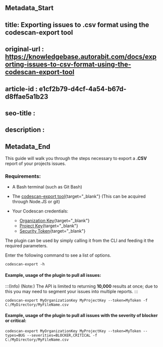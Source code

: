 ## Metadata_Start
## title: Exporting issues to .csv format using the codescan-export tool
## original-url : https://knowledgebase.autorabit.com/docs/exporting-issues-to-csv-format-using-the-codescan-export-tool
## article-id : e1cf2b79-d4cf-4a54-b67d-d8ffae5a1b23
## seo-title : 
## description : 
## Metadata_End
This guide will walk you through the steps necessary to export a **.CSV** report of your projects issues.

### Requirements:

* A Bash terminal (such as Git Bash)
* The [codescan-export tool](https://www.npmjs.com/package/codescan-export){target="_blank"} (This can be acquired through Node.JS or git)
* Your Codescan credentials:

    * [Organization Key](https://knowledgebase.autorabit.com/codescan/docs/finding-your-organization-key){target="_blank"}
    * [Project Key](https://knowledgebase.autorabit.com/codescan/docs/how-to-find-a-project-key-in-codescan){target="_blank"}
    * [Security Token](https://knowledgebase.autorabit.com/codescan/docs/generating-a-security-token){target="_blank"}

The plugin can be used by simply calling it from the CLI and feeding it the required parameters. 

Enter the following command to see a list of options.
```
codescan-export -h
```
#### Example, usage of the plugin to pull all issues:
:::(Info) (Note:)
The API is limited to returning **10,000** results at once; due to this you may need to segment your issues into multiple reports.
:::
```
codescan-export MyOrganizationKey MyProjectKey --token=MyToken -f C:/MyDirectory/MyFileName.csv
```
#### Example, usage of the plugin to pull all issues with the severity of blocker or critical:
```
codescan-export MyOrganizationKey MyProjectKey --token=MyToken --types=BUG --severities=BLOCKER,CRITICAL -f C:/MyDirectory/MyFileName.csv
```
